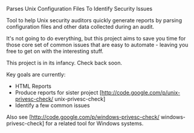 Parses Unix Configuration Files To Identify Security Issues

Tool to help Unix security auditors quickly generate reports by parsing configuration files and other data collected during an audit.

It's not going to do everything, but this project aims to save you time for those core set of common issues that are easy to automate - leaving you free to get on with the interesting stuff.

This project is in its infancy.  Check back soon.

Key goals are currently:
  * HTML Reports
  * Produce reports for sister project [http://code.google.com/p/unix-privesc-check/ unix-privesc-check]
  * Identify a few common issues

Also see [http://code.google.com/p/windows-privesc-check/ windows-privesc-check] for a related tool for Windows systems.
